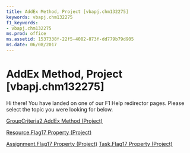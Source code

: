 ```yaml
---
title: AddEx Method, Project [vbapj.chm132275]
keywords: vbapj.chm132275
f1_keywords:
- vbapj.chm132275
ms.prod: office
ms.assetid: 1537338f-22f5-4082-873f-dd779b79d905
ms.date: 06/08/2017
---
```



# AddEx Method, Project [vbapj.chm132275]

Hi there! You have landed on one of our F1 Help redirector pages. Please select the topic you were looking for below.

[GroupCriteria2.AddEx Method (Project)](http://msdn.microsoft.com/library/8474aa63-bf63-be29-86ef-177d8105e105%28Office.15%29.aspx)

[Resource.Flag17 Property (Project)](http://msdn.microsoft.com/library/bbac9764-5ee9-bdb8-adf3-61ddc0390957%28Office.15%29.aspx)

[Assignment.Flag17 Property (Project)](http://msdn.microsoft.com/library/cda8dbba-c35c-86a8-348b-ed0ac4a15db5%28Office.15%29.aspx)
[Task.Flag17 Property (Project)](http://msdn.microsoft.com/library/3e4b1a66-6c29-cb24-ba3e-fa4a2522613c%28Office.15%29.aspx)

